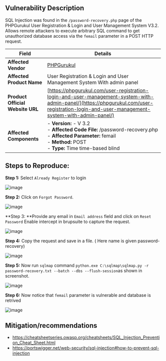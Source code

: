 ## Vulnerability Description

SQL Injection was found in the `/password-recovery.php` page of the PHPGurukul User Registration & Login and User Management System V3.2. Allows remote attackers to execute arbitrary SQL command to get unauthorized database access via the `femail` parameter in a POST HTTP request.


| **Field**                        | **Details**                                                                                                                                                                                |
|----------------------------------|--------------------------------------------------------------------------------------------------------------------------------------------------------------------------------------------|
| **Affected Vendor**              | [PHPGurukul](https://phpgurukul.com/)                                                                                                                                                      |
| **Affected Product Name**        | User Registration & Login and User Management System With admin panel                                                                                                                      |
| **Product Official Website URL** | [https://phpgurukul.com/user-registration-login-and-user-management-system-with-admin-panel/](https://phpgurukul.com/user-registration-login-and-user-management-system-with-admin-panel/) |
| **Affected Components**          | - **Version:** -  V 3.2 <br>- **Affected Code File:** /password-recovery.php <br>- **Affected Parameter:** femail<br>- **Method:** POST <br> - **Type:**  Time time-based blind                                                        |


## Steps to Reproduce:


**Step 1:** Select `Already Register` to login

![image](https://github.com/user-attachments/assets/9b76b6b3-2b9f-47f6-94f6-89bebb3cd2a6)

**Step 2:** Click on `Forgot Password`.

![image](https://github.com/user-attachments/assets/c7086c85-24d4-410d-b9dc-7143cc57f405)

**Step 3: **Provide any email in `Email address` field and click on `Reset Password` Enable intercept in brupsuite to capture the request.

![image](https://github.com/user-attachments/assets/ae1c811b-c9dc-4d77-805e-08b22ed40a36)

**Step 4:** Copy the request and save in a file. ( Here name is given password-recovery)

![image](https://github.com/user-attachments/assets/6d5ea0f5-8b2d-409f-b891-4be39825d116)

**Step 5:** Now run  `sqlmap` command `python.exe C:\sqlmap\sqlmap.py -r password-recovery.txt --batch --dbs --flush-session`as shown in screenshot.

![image](https://github.com/user-attachments/assets/ddd7ada5-c993-4a7e-b88b-83a515120fee)

**Step 6:** Now notice that `femail` parameter is vulnerable and database is retrived

![image](https://github.com/user-attachments/assets/57ca6ee5-fd3c-4775-9af4-ae82c1054346)

## Mitigation/recommendations

- https://cheatsheetseries.owasp.org/cheatsheets/SQL_Injection_Prevention_Cheat_Sheet.html
- https://portswigger.net/web-security/sql-injection#how-to-prevent-sql-injection


